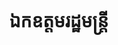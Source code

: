 ---
title: ឯកឧត្ដមរដ្ឋមន្រ្តី
name: ជា វ៉ាន់ដេត
department: រដ្ឋមន្ត្រីក្រសួងប្រៃសណីយ៍និងទូរគមនាគមន៍
role: ប្រធាន
image: "src/assets/national-board-members/chea-vandeth.jpg"
---